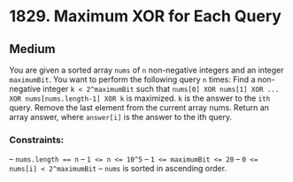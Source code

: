 # 1829. Maximum XOR for Each Query

## Medium

You are given a sorted array `nums` of `n` non-negative integers and an integer `maximumBit`. You want to perform the
following query `n` times: Find a non-negative integer `k < 2^maximumBit` such that
`nums[0] XOR nums[1] XOR ... XOR nums[nums.length-1] XOR k` is maximized. `k` is the answer to the `ith` query. Remove
the last element from the current array nums. Return an array answer, where `answer[i]` is the answer to the ith query.

### Constraints:

– `nums.length == n`
– `1 <= n <= 10^5`
– `1 <= maximumBit <= 20`
– `0 <= nums[i] < 2^maximumBit`
– `nums` is sorted in ascending order.
